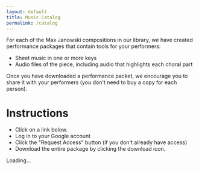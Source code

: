 ```yaml
---
layout: default
title: Music Catalog
permalink: /catalog
---
```


For each of the Max Janowski compositions in our library, we have created
performance packages that contain tools for your performers:

* Sheet music in one or more keys
* Audio files of the piece, including audio that highlights each choral part

Once you have downloaded a performance packet, we encourage you to share it
with your performers (you don't need to buy a copy for each person).

# Instructions

* Click on a link below.
* Log in to your Google account
* Click the "Request Access" button (if you don't already have access)
* Download the entire package by clicking the download icon.

<div id="editions-list" class="editions-list">
<span class="loading">Loading...</span>
</div>

<script>
window.onload = e => catalogFetchZipLinks(document.getElementById('editions-list'));
</script>
